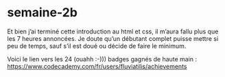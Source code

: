 # semaine-2b
Et bien j’ai terminé cette introduction au html et css, il m’aura fallu plus que les 7 heures annoncées. Je doute qu’un débutant complet puisse mettre si peu de temps, sauf s’il est doué ou décide de faire le minimum.

Voici le lien vers les 24 (ouahh :-))) badges gagnés de haute main : https://www.codecademy.com/fr/users/fluviatilis/achievements
